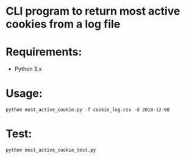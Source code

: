 # CLI program to return most active cookies from a log file

# Requirements:
- Python 3.x

# Usage:
`python most_active_cookie.py -f cookie_log.csv -d 2018-12-08`

# Test:
`python most_active_cookie_test.py`